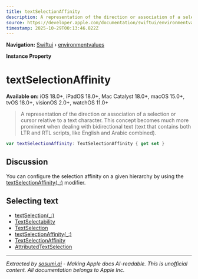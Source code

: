 ```yaml
---
title: textSelectionAffinity
description: A representation of the direction or association of a selection or cursor relative to a text character. This concept becomes much more prominent when dealing with bidirectional text (text that contains both LTR and RTL scripts, like English and Arabic combined).
source: https://developer.apple.com/documentation/swiftui/environmentvalues/textselectionaffinity
timestamp: 2025-10-29T00:13:46.822Z
---
```


**Navigation:** [Swiftui](/documentation/swiftui) › [environmentvalues](/documentation/swiftui/environmentvalues)

**Instance Property**

# textSelectionAffinity

**Available on:** iOS 18.0+, iPadOS 18.0+, Mac Catalyst 18.0+, macOS 15.0+, tvOS 18.0+, visionOS 2.0+, watchOS 11.0+

> A representation of the direction or association of a selection or cursor relative to a text character. This concept becomes much more prominent when dealing with bidirectional text (text that contains both LTR and RTL scripts, like English and Arabic combined).

```swift
var textSelectionAffinity: TextSelectionAffinity { get set }
```

## Discussion

You can configure the selection affinity on a given hierarchy by using the [textSelectionAffinity(_:)](/documentation/swiftui/view/textselectionaffinity(_:)) modifier.

## Selecting text

- [textSelection(_:)](/documentation/swiftui/view/textselection(_:))
- [TextSelectability](/documentation/swiftui/textselectability)
- [TextSelection](/documentation/swiftui/textselection)
- [textSelectionAffinity(_:)](/documentation/swiftui/view/textselectionaffinity(_:))
- [TextSelectionAffinity](/documentation/swiftui/textselectionaffinity)
- [AttributedTextSelection](/documentation/swiftui/attributedtextselection)

---

*Extracted by [sosumi.ai](https://sosumi.ai) - Making Apple docs AI-readable.*
*This is unofficial content. All documentation belongs to Apple Inc.*
